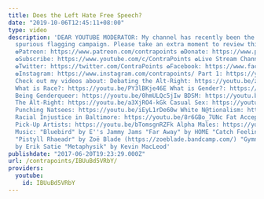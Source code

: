 ```yaml
---
title: Does the Left Hate Free Speech?
date: "2019-10-06T12:45:11+08:00"
type: video
description: 'DEAR YOUTUBE MODERATOR: My channel has recently been the target of a
  spurious flagging campaign. Please take an extra moment to review this video! ❤
  ✿Patreon: https://www.patreon.com/contrapoints ✿Donate: https://www.paypal.com/cgi-bin/webscr?cmd=_donations&business=QAXL4AUZAQY7C&lc=US&item_name=ContraPoints&currency_code=USD&bn=PP%2dDonationsBF%3abtn_donateCC_LG%2egif%3aNonHosted
  ✿Subscribe: https://www.youtube.com/c/ContraPoints ✿Live Stream Channel: https://www.youtube.com/c/ContraPointsLive
  ✿Twitter: https://twitter.com/ContraPoints ✿Facebook: https://www.facebook.com/ContraPoints/
  ✿Instagram: https://www.instagram.com/contrapoints/ Part 1: https://youtu.be/4Z2uzEM0ugY
  Check out my videos about: Debating the Alt-Right: https://youtu.be/zPa1wikTd5c
  What is Race?: https://youtu.be/PY3lBKje46E What is Gender?: https://youtu.be/b_uEXzqW43c
  Being Genderqueer: https://youtu.be/0hmULQc5jIw BDSM: https://youtu.be/T58pd_D_xYo
  The Alt-Right: https://youtu.be/a3XjRO4-kGk Casual Sex: https://youtu.be/qKrbvLkbHu8
  Punching Natsees: https://youtu.be/iEyL1rDe60w White N@tionalism: https://youtu.be/U-c2qnfUNXE
  Racial Injustice in Baltimore: https://youtu.be/8r6GBo_7UNc Fat Acceptance: https://youtu.be/ZsdaLqAZ9hA
  Pick-Up Artists: https://youtu.be/bTomsgnRZFk Alpha Males: https://youtu.be/k6jYB74UQmI
  Music: "Bluebird" by E''s Jammy Jams "Far Away" by HOME "Catch Feelings" by C. Scott
  "Pistyll Rhaeadr" by Zoë Blade (https://zoeblade.bandcamp.com/) "Gymnopedie No 3"
  by Erik Satie "Metaphysik" by Kevin MacLeod'
publishdate: "2017-06-20T19:23:29.000Z"
url: /contrapoints/IBUuBd5VRbY/
providers:
  youtube:
    id: IBUuBd5VRbY
---
```


